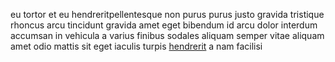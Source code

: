 eu tortor et eu hendreritpellentesque non purus purus justo gravida tristique
rhoncus arcu tincidunt gravida amet eget bibendum id arcu dolor interdum
accumsan in vehicula a varius finibus sodales aliquam semper vitae aliquam amet
odio mattis sit eget iaculis turpis [hendrerit](generated_webpages/ut17.md) a
nam facilisi